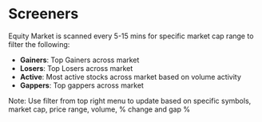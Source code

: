 # Screeners

Equity Market is scanned every 5-15 mins for specific market cap range to filter the following:
  
- **Gainers**: Top Gainers across market
- **Losers**: Top Losers across market 
- **Active**: Most active stocks across market based on volume activity
- **Gappers**: Top gappers across market

Note: Use filter from top right menu to update based on specific symbols, market cap, price range, volume, % change and gap %

